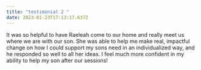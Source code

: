 ```yaml
---
title: "testimonial 2 "
date: 2023-01-23T17:13:17.637Z
---
```

It was so helpful to have Raeleah come to our home and really meet us where we are with our son. She was able to help me make real, impactful change on how I could support my sons need in an individualized way, and he responded so well to all her ideas. I feel much more confident in my ability to help my son after our sessions!